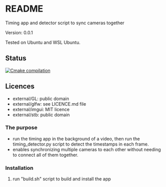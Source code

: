 # README

Timing app and detector script to sync cameras together

Version: 0.0.1

Tested on Ubuntu and WSL Ubuntu.

## Status

[![Cmake compilation](https://github.com/Steinthor/Timing/actions/workflows/github-actions.yml/badge.svg)](https://github.com/Steinthor/Timing/actions/workflows/github-actions.yml)

## Licences ##

* external/GL: public domain
* external/glfw: see LICENCE.md file
* external/imgui: MIT licence
* external/stb: public domain

### The purpose ###

* run the timing app in the background of a video, then run the timing_detector.py script to detect the timestamps in each frame.
* enables synchronizing multiple cameras to each other without needing to connect all of them together.

### Installation

1. run "build.sh" script to build and install the app
